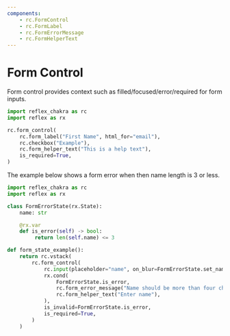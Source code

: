 ```yaml
---
components:
    - rc.FormControl
    - rc.FormLabel
    - rc.FormErrorMessage
    - rc.FormHelperText
---
```


# Form Control

Form control provides context such as filled/focused/error/required for form inputs.

```python exec
import reflex_chakra as rc
import reflex as rx
```

```python demo
rc.form_control(
    rc.form_label("First Name", html_for="email"),
    rc.checkbox("Example"),
    rc.form_helper_text("This is a help text"),
    is_required=True,
)
```

The example below shows a form error when then name length is 3 or less.

```python demo exec
import reflex_chakra as rc
import reflex as rx

class FormErrorState(rx.State):
    name: str

    @rx.var
    def is_error(self) -> bool:
         return len(self.name) <= 3

def form_state_example():
    return rc.vstack(
        rc.form_control(
            rc.input(placeholder="name", on_blur=FormErrorState.set_name),
            rx.cond(
                FormErrorState.is_error,
                rc.form_error_message("Name should be more than four characters"),
                rc.form_helper_text("Enter name"),
            ),
            is_invalid=FormErrorState.is_error,
            is_required=True,
        )
    )
```
